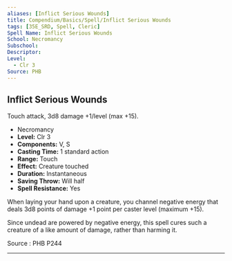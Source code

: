 ```yaml
---
aliases: [Inflict Serious Wounds]
title: Compendium/Basics/Spell/Inflict Serious Wounds
tags: [35E_SRD, Spell, Cleric]
Spell Name: Inflict Serious Wounds
School: Necromancy
Subschool: 
Descriptor: 
Level:
  - Clr 3
Source: PHB
---
```



## Inflict Serious Wounds

Touch attack, 3d8 damage +1/level (max +15).

*   Necromancy
*   **Level:** Clr 3
*   **Components:** V, S
*   **Casting Time:** 1 standard action
*   **Range:** Touch
*   **Effect:** Creature touched
*   **Duration:** Instantaneous
*   **Saving Throw:** Will half
*   **Spell Resistance:** Yes

<p>When laying your hand upon a creature, you channel negative energy that deals 3d8 points of damage +1 point per caster level (maximum +15).</p><p>Since undead are powered by negative energy, this spell cures such a creature of a like amount of damage, rather than harming it.</p>

Source : PHB P244

---
